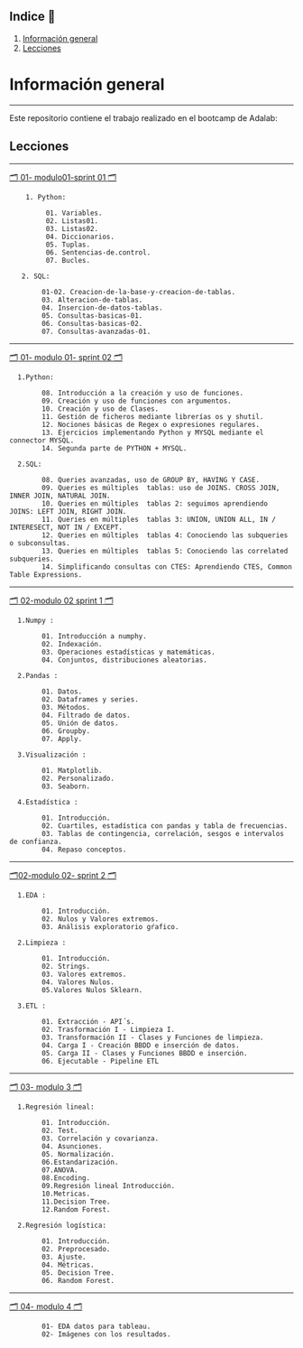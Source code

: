 ## Indice 	:bell:

  1. [Información general](#informacion-general)
  2. [Lecciones](#lecciones)

# Información general
***

Este repositorio contiene el trabajo realizado en el bootcamp de Adalab: 


## Lecciones
***

[:card_index_dividers: 01- modulo01-sprint 01 :card_index_dividers:](https://github.com/Anadalab/mis-trabajos/tree/main/01-modulo01_sprint_01)

        1. Python: 
          
             01. Variables.
             02. Listas01.
             03. Listas02.
             04. Diccionarios.
             05. Tuplas.
             06. Sentencias-de.control.
             07. Bucles.

       2. SQL:
          
            01-02. Creacion-de-la-base-y-creacion-de-tablas.
            03. Alteracion-de-tablas.
            04. Insercion-de-datos-tablas.
            05. Consultas-basicas-01.
            06. Consultas-basicas-02.
            07. Consultas-avanzadas-01.
---
 
[:card_index_dividers: 01- modulo 01- sprint 02 :card_index_dividers:](https://github.com/Anadalab/mis-trabajos/tree/main/01-modulo01_sprint_02)

      1.Python:
      
            08. Introducción a la creación y uso de funciones.
            09. Creación y uso de funciones con argumentos.
            10. Creación y uso de Clases.
            11. Gestión de ficheros mediante librerías os y shutil.
            12. Nociones básicas de Regex o expresiones regulares.
            13. Ejercicios implementando Python y MYSQL mediante el connector MYSQL.
            14. Segunda parte de PYTHON + MYSQL.
      
      2.SQL:
 
            08. Queries avanzadas, uso de GROUP BY, HAVING Y CASE.
            09. Queries es múltiples  tablas: uso de JOINS. CROSS JOIN, INNER JOIN, NATURAL JOIN.
            10. Queries en múltiples  tablas 2: seguimos aprendiendo JOINS: LEFT JOIN, RIGHT JOIN.
            11. Queries en múltiples  tablas 3: UNION, UNION ALL, IN / INTERESECT, NOT IN / EXCEPT.
            12. Queries en múltiples  tablas 4: Conociendo las subqueries o subconsultas.
            13. Queries en múltiples  tablas 5: Conociendo las correlated subqueries.
            14. Simplificando consultas con CTES: Aprendiendo CTES, Common Table Expressions.
---

[:card_index_dividers: 02-modulo 02 sprint 1 :card_index_dividers:](https://github.com/Anadalab/mis-trabajos/tree/main/02-modulo02_sprint_01)
      
      1.Numpy :
      
            01. Introducción a numphy.
            02. Indexación.
            03. Operaciones estadísticas y matemáticas.
            04. Conjuntos, distribuciones aleatorias.
            
      2.Pandas : 
      
            01. Datos.
            02. Dataframes y series.
            03. Métodos.
            04. Filtrado de datos.
            05. Unión de datos.
            06. Groupby.
            07. Apply.
            
      3.Visualización :
      
            01. Matplotlib.
            02. Personalizado.
            03. Seaborn.
            
      4.Estadística :
      
            01. Introducción.
            02. Cuartiles, estadística con pandas y tabla de frecuencias.
            03. Tablas de contingencia, correlación, sesgos e intervalos de confianza.
            04. Repaso conceptos.
 
 ---
 
 [:card_index_dividers:02-modulo 02- sprint 2 :card_index_dividers:](https://github.com/Anadalab/mis-trabajos/tree/main/02-modulo02_sprint_02)
 
      1.EDA :
      
            01. Introducción.
            02. Nulos y Valores extremos.
            03. Análisis exploratorio gŕafico.
            
      2.Limpieza : 
      
            01. Introducción.
            02. Strings.
            03. Valores extremos.
            04. Valores Nulos.
            05.Valores Nulos Sklearn.
            
      3.ETL :
      
            01. Extracción - API´s.
            02. Trasformación I - Limpieza I.
            03. Transformación II - Clases y Funciones de limpieza.
            04. Carga I - Creación BBDD e inserción de datos.
            05. Carga II - Clases y Funciones BBDD e inserción.
            06. Ejecutable - Pipeline ETL

---

[:card_index_dividers: 03- modulo 3 :card_index_dividers:](https://github.com/Anadalab/mis-trabajos/tree/main/03-modulo03-sprint_01)

      1.Regresión lineal:
      
            01. Introducción.
            02. Test.
            03. Correlación y covarianza.
            04. Asunciones.
            05. Normalización.
            06.Estandarización.
            07.ANOVA.
            08.Encoding.
            09.Regresión lineal Introducción.
            10.Metricas.
            11.Decision Tree.
            12.Random Forest.
            
      2.Regresión logística:
      
            01. Introducción.
            02. Preprocesado.
            03. Ajuste.
            04. Métricas.
            05. Decision Tree.
            06. Random Forest.         
            
---

[:card_index_dividers: 04- modulo 4 :card_index_dividers:](https://github.com/Anadalab/mis-trabajos/tree/main/04-modulo-04-sprint_01)

            01- EDA datos para tableau.
            02- Imágenes con los resultados.


